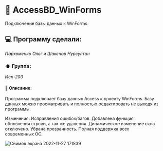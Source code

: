 # :green_book: AccessBD_WinForms
Подключение базы данных к WinForms.


## :computer: Программу сделали:
*Пархоменко Олег и Шакенов Нурсултан*

### :arrow_up: Группа:
*Исп-203*

#### :page_with_curl: Описание:
Программа подключает базу данных Access к проекту WinForms. Базу данных можно просматривать и полностью редактировать не выходя из программы.

Изменения:
Исправления ошибок/багов.
Добавлена функция обновления строки, а так же удаления.
Динамическое изменение окна отключено.
Убрана прозрачность.
Полная поддержка всех современных ОС.

![Снимок экрана 2022-11-27 171839](https://user-images.githubusercontent.com/51717851/204140064-87758798-8b1e-4b30-a510-66004cba9099.png)
